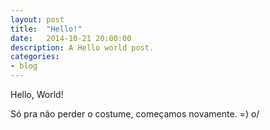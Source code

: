 ```yaml
---
layout: post
title:  "Hello!"
date:   2014-10-21 20:00:00
description: A Hello world post.
categories:
- blog
---
```


Hello, World!


Só pra não perder o costume, começamos novamente.
=) o/
